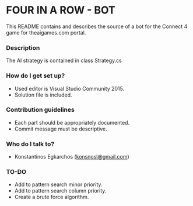 # FOUR IN A ROW - BOT #

This README contains and describes the source of a bot for the Connect 4 game for theaigames.com portal.

### Description ###

The AI strategy is contained in class Strategy.cs

### How do I get set up? ###

* Used editor is Visual Studio Community 2015.
* Solution file is included.

### Contribution guidelines ###

* Each part should be appropriately documented.
* Commit message must be descriptive.

### Who do I talk to? ###

* Konstantinos Egkarchos (konsnosl@gmail.com)

### TO-DO ###
* Add to pattern search minor priority.
* Add to pattern search column priority.
* Create a brute force algorithm.